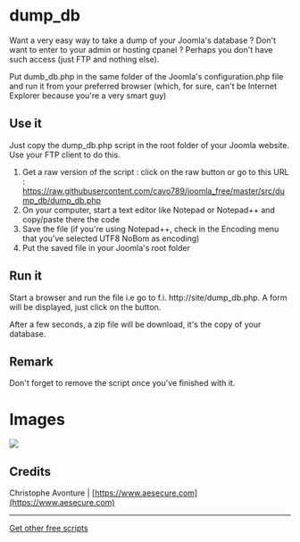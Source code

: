 # dump_db
Want a very easy way to take a dump of your Joomla's database ? Don't want to enter to your admin or hosting cpanel ?  Perhaps you don't have such access (just FTP and nothing else).

Put dumb_db.php in the same folder of the Joomla's configuration.php file and run it from your preferred browser (which, for sure, can't be Internet Explorer because you're a very smart guy)

## Use it
Just copy the dump_db.php script in the root folder of your Joomla website.  Use your FTP client to do this.

1. Get a raw version of the script : click on the raw button or go to this URL : https://raw.githubusercontent.com/cavo789/joomla_free/master/src/dump_db/dump_db.php
2. On your computer, start a text editor like Notepad or Notepad++ and copy/paste there the code
3. Save the file (if you're using Notepad++, check in the Encoding menu that you've selected UTF8 NoBom as encoding)
4. Put the saved file in your Joomla's root folder

## Run it
Start a browser and run the file i.e go to f.i. http://site/dump_db.php.   A form will be displayed, just click on the button.

After a few seconds, a zip file will be download, it's the copy of your database.

## Remark
Don't forget to remove the script once you've finished with it.

# Images 
<img src="https://github.com/cavo789/joomla_free/blob/master/src/dump_db/result.png" />

## Credits

Christophe Avonture | [https://www.aesecure.com](https://www.aesecure.com)

-----

[Get other free scripts](https://github.com/cavo789/joomla_free)